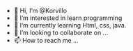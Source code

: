 - 👋 Hi, I’m @Korvillo
- 👀 I’m interested in learn programming
- 🌱 I’m currently learning Html, css, java.
- 💞️ I’m looking to collaborate on ...
- 📫 How to reach me ...

